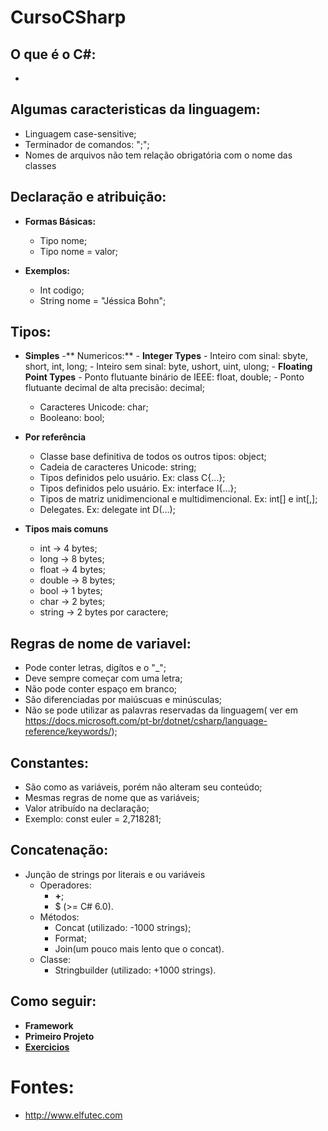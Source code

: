 # CursoCSharp

## O que é o C#:
-

## Algumas caracteristicas da linguagem:
- Linguagem case-sensitive;
- Terminador de comandos: ";";
- Nomes de arquivos não tem relação obrigatória com o nome das classes

## Declaração e atribuição:

- **Formas Básicas:**
	- Tipo nome;
	- Tipo nome = valor;

- **Exemplos:**
	- Int codigo;
	- String nome = "Jéssica Bohn";
		
## Tipos:

- **Simples**
	-** Numericos:**
		- **Integer Types**
		- Inteiro com sinal: sbyte, short, int, long;
		- Inteiro sem sinal: byte, ushort, uint, ulong;
		- **Floating Point Types**
		- Ponto flutuante binário de IEEE: float, double;
		- Ponto flutuante decimal de alta precisão: decimal;
		
	- Caracteres Unicode: char;
	- Booleano: bool;

- **Por referência**
	- Classe base definitiva de todos os outros tipos: object;
	- Cadeia de caracteres Unicode: string;
	- Tipos definidos pelo usuário. Ex: class C{...};
	- Tipos definidos pelo usuário. Ex: interface I{...};
	- Tipos de matriz unidimencional e multidimencional. Ex: int[] e int[,];
	- Delegates. Ex: delegate int D(...);
	
- **Tipos mais comuns**
	- int -> 4 bytes;
	- long -> 8 bytes;
	- float -> 4 bytes;
	- double -> 8 bytes;
	- bool -> 1 bytes;
	- char -> 2 bytes;
	- string -> 2 bytes por caractere;
	
## Regras de nome de variavel:
- Pode conter letras, digítos  e o "_";
- Deve sempre começar com uma letra;
- Não pode conter espaço em branco;
- São diferenciadas por maiúscuas e minúsculas;
- Não se pode utilizar as palavras reservadas da linguagem( ver em https://docs.microsoft.com/pt-br/dotnet/csharp/language-reference/keywords/);

## Constantes:
- São como as variáveis, porém não alteram seu conteúdo;
- Mesmas regras de nome que as variáveis;
- Valor atribuído na declaração;
- Exemplo: const euler = 2,718281; 

## Concatenação:
- Junção de strings por literais e ou variáveis
	- Operadores:
		- **+**;
		- $ (>= C# 6.0).
	- Métodos:
		- Concat (utilizado: -1000 strings);
		- Format;
		- Join(um pouco mais lento que o concat).
	- Classe:
		- Stringbuilder (utilizado: +1000 strings).
 	
	
	
## Como seguir:
- **Framework**
- **Primeiro Projeto**
- **[Exercicios](https://github.com/TheJessicaBohn/CursoCSharp/tree/main/exercicios)**

# Fontes:
- http://www.elfutec.com
